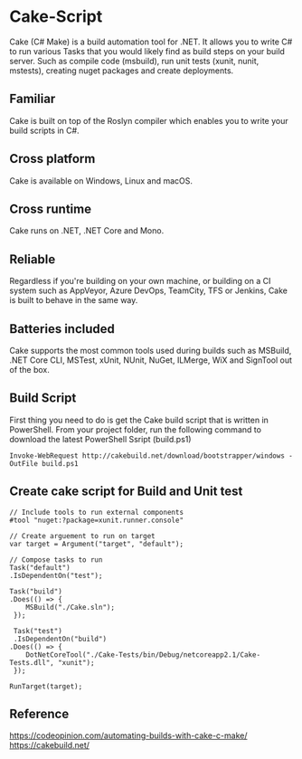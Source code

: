 # Cake-Script

Cake (C# Make) is a build automation tool for .NET. It allows you to write C# to run various Tasks that you would likely find as build steps on your build server. Such as compile code (msbuild), run unit tests (xunit, nunit, mstests), creating nuget packages and create deployments.

## Familiar

Cake is built on top of the Roslyn compiler which enables you to write your build scripts in C#.

## Cross platform

Cake is available on Windows, Linux and macOS.

## Cross runtime

Cake runs on .NET, .NET Core and Mono.

## Reliable

Regardless if you're building on your own machine, or building on a CI system such as AppVeyor, Azure DevOps, TeamCity, TFS or Jenkins, Cake is built to behave in the same way.

## Batteries included

Cake supports the most common tools used during builds such as MSBuild, .NET Core CLI, MSTest, xUnit, NUnit, NuGet, ILMerge, WiX and SignTool out of the box.

## Build Script

First thing you need to do is get the Cake build script that is written in PowerShell. From your project folder, run the following command to download the latest PowerShell Ssript (build.ps1)

```
Invoke-WebRequest http://cakebuild.net/download/bootstrapper/windows -OutFile build.ps1
```

## Create cake script for Build and Unit test

```
// Include tools to run external components
#tool "nuget:?package=xunit.runner.console"

// Create arguement to run on target
var target = Argument("target", "default");

// Compose tasks to run
Task("default")
.IsDependentOn("test");

Task("build")
.Does(() => {
    MSBuild("./Cake.sln");
 });

 Task("test")
 .IsDependentOn("build")
.Does(() => {
    DotNetCoreTool("./Cake-Tests/bin/Debug/netcoreapp2.1/Cake-Tests.dll", "xunit");
 });

RunTarget(target);
```

## Reference

https://codeopinion.com/automating-builds-with-cake-c-make/<br/>
https://cakebuild.net/

